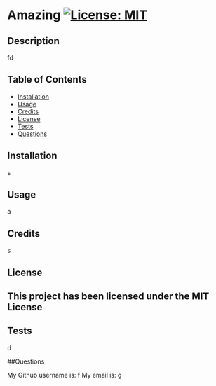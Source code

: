 # Amazing  [![License: MIT](https://img.shields.io/badge/License-MIT-yellow.svg)](https://opensource.org/licenses/MIT)

## Description

fd 

## Table of Contents

- [Installation](#installation)
- [Usage](#usage)
- [Credits](#credits)
- [License](#license)
- [Tests](#tests)
- [Questions](#questions)

## Installation

s

## Usage

a

## Credits

s

## License

This project has been licensed under the MIT License
---


## Tests

d

##Questions

My Github username is: f
My email is: g
